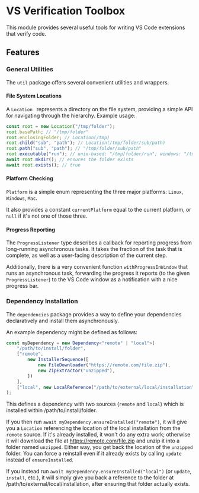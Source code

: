 # VS Verification Toolbox

This module provides several useful tools for writing VS Code extensions that verify code.

## Features

### General Utilities

The `util` package offers several convenient utilities and wrappers.

#### File System Locations

A `Location ` represents a directory on the file system, providing a simple API for navigating through the hierarchy. Example usage:

```typescript
const root = new Location("/tmp/folder");
root.basePath; // "/tmp/folder"
root.enclosingFolder; // Location(/tmp)
root.child("sub", "path"); // Location(/tmp/folder/sub/path)
root.path("sub", "path"); // "/tmp/folder/sub/path"
root.executable("run"); // unix-based: "/tmp/folder/run"; windows: "/tmp/folder/run.exe"
await root.mkdir(); // ensures the folder exists
await root.exists(); // true
```

#### Platform Checking

`Platform` is a simple enum representing the three major platforms: `Linux`, `Windows`, `Mac`.

It also provides a constant `currentPlatform` equal to the current platform, or `null` if it's not one of those three.

#### Progress Reporting

The `ProgressListener` type describes a callback for reporting progress from long-running asynchronous tasks. It takes the fraction of the task that is complete, as well as a user-facing description of the current step.

Additionally, there is a very convenient function `withProgressInWindow` that runs an asynchronous task, forwarding the progress it reports (to the given `ProgressListener`) to the VS Code window as a notification with a nice progress bar.

### Dependency Installation

The `dependencies` package provides a way to define your dependencies declaratively and install them asynchronously.

An example dependency might be defined as follows:

```typescript
const myDependency = new Dependency<"remote" | "local">(
    "/path/to/install/folder",
    ["remote",
        new InstallerSequence([
            new FileDownloader("https://remote.com/file.zip"),
            new ZipExtractor("unzipped"),
        ])
    ],
    ["local", new LocalReference("/path/to/external/local/installation")]
);
```

This defines a dependency with two sources (`remote` and `local`) which is installed within /path/to/install/folder.

If you then run `await myDependency.ensureInstalled("remote")`, it will give you a `Location` referencing the location of the local installation from the `remote` source. If it's already installed, it won't do any extra work; otherwise it will download the file at https://remote.com/file.zip and unzip it into a folder named `unzipped`. Either way, you get back the location of the `unzipped` folder. You can force a reinstall even if it already exists by calling `update` instead of `ensureInstalled`.

If you instead run `await myDependency.ensureInstalled("local")` (or `update`, `install`, etc.), it will simply give you back a reference to the folder at /path/to/external/local/installation, after ensuring that folder actually exists.

